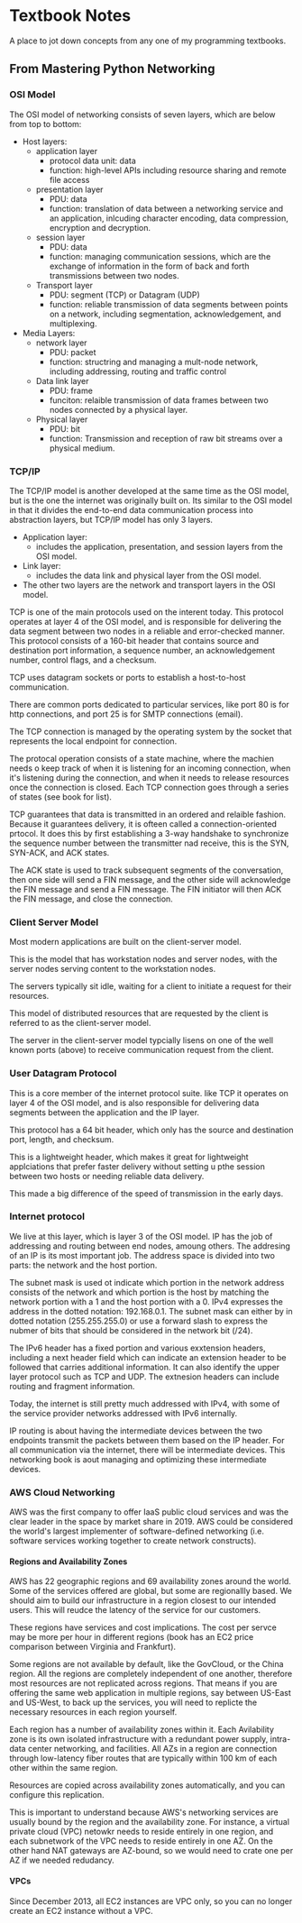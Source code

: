 # Textbook Notes

A place to jot down concepts from any one of my programming textbooks.

## From Mastering Python Networking

### OSI Model

The OSI model of networking consists of seven layers, which are below from top to bottom:

- Host layers:
    - application layer
        - protocol data unit: data
        - function: high-level APIs including resource sharing and remote file access
    - presentation layer
        - PDU: data
        - function: translation of data between a networking service and an application, inlcuding character encoding, data compression, encryption and decryption.
    - session layer
        - PDU: data
        - function: managing communication sessions, which are the exchange of information in the form of back and forth transmissions between two nodes.
    - Transport layer
        - PDU: segment (TCP) or Datagram (UDP)
        - function: reliable transmission of data segments between points on a network, including segmentation, acknowledgement, and multiplexing.
- Media Layers:
    - network layer
        - PDU: packet
        - function: structring and managing a mult-node network, including addressing, routing and traffic control
    - Data link layer
        - PDU: frame
        - funciton: relaible transmission of data frames between two nodes connected by a physical layer.
    - Physical layer
        - PDU: bit
        - function: Transmission and reception of raw bit streams over a physical medium.

### TCP/IP

The TCP/IP model is another developed at the same time as the OSI model, but is the one the internet was originally built on. Its similar to the OSI model in that it divides the end-to-end data communication process into abstraction layers, but TCP/IP model has only 3 layers.

- Application layer: 
    - includes the application, presentation, and session layers from the OSI model.
- Link layer:
    - includes the data link and physical layer from the OSI model.
- The other two layers are the network and transport layers in the OSI model.

TCP is one of the main protocols used on the interent today. This protocol operates at layer 4 of the OSI model, and is responsible for delivering the data segment between two nodes in a reliable and error-checked manner. This protocol consists of a 160-bit header that contains source and destination port information, a sequence number, an acknowledgement number, control flags, and a checksum. 

TCP uses datagram sockets or ports to establish a host-to-host communication. 

There are common ports dedicated to particular services, like port 80 is for http connections, and port 25 is for SMTP connections (email).

The TCP connection is managed by the operating system by the socket that represents the local endpoint for connection. 

The protocal operation consists of a state machine, where the machien needs o keep track of when it is listening for an incoming connection, when it's listening during the connection, and when it needs to release resources once the connection is closed. Each TCP connection goes through a series of states (see book for list). 

TCP guarantees that data is transmitted in an ordered and relaible fashion. Because it guarantees delivery, it is ofteen called a connection-oriented prtocol. It does this by first establishing a 3-way handshake to synchronize the sequence number between the transmitter nad receive, this is the SYN, SYN-ACK, and ACK states. 

The ACK state is used to track subsequent segments of the conversation, then one side will send a FIN message, and the other side will acknowledge the FIN message and send a FIN message. The FIN initiator will then ACK the FIN message, and close the connection. 

### Client Server Model

Most modern applications are built on the client-server model.

This is the model that has workstation nodes and server nodes, with the server nodes serving content to the workstation nodes. 

The servers typically sit idle, waiting for a client to initiate a request for their resources. 

This model of distributed resources that are requested by the client is referred to as the client-server model.

The server in the client-server model typcially lisens on one of the well known ports (above) to receive communication request from the client. 

### User Datagram Protocol

This is a core member of the internet protocol suite. like TCP it operates on layer 4 of the OSI model, and is also responsible for delivering data segments between the application and the IP layer. 

This protocol has a 64 bit header, which only has the source and destination port, length, and checksum.

This is a lightweight header, which makes it great for lightweight applciations that prefer faster delivery without setting u pthe session between two hosts or needing reliable data delivery. 

This made a big difference of the speed of transmission in the early days. 

### Internet protocol

We live at this layer, which is layer 3 of the OSI model. IP has the job of addressing and routing between end nodes, amoung others.  The addresing of an IP is its most important job. The address space is divided into two parts: the network and the host portion. 

The subnet mask is used ot indicate which portion in the network address consists of the network and which portion is the host by matching the network portion with a 1 and the host portion with a 0. IPv4 expresses the address in the dotted notation: 192.168.0.1. The subnet mask can either by in dotted notation (255.255.255.0) or use a forward slash to express the nubmer of bits that should be considered in the network bit (/24).

The IPv6 header has a fixed portion and various exxtension headers, including a next header field which can indicate an extension header to be followed that carries additional information. It can also identify the upper layer protocol such as TCP and UDP. The extnesion headers can include routing and fragment information. 

Today, the internet is still pretty much addressed with IPv4, with some of the service provider networks addressed with IPv6 internally. 

IP routing is about having the intermediate devices between the two endpoints transmit the packets between them based on the IP header. For all communication via the internet, there will be intermediate devices. This networking book is aout managing and optimizing these intermediate devices. 

### AWS Cloud Networking

AWS was the first company to offer IaaS public cloud services and was the clear leader in the space by market share in 2019. AWS could be considered the world's largest implementer of software-defined networking (i.e. software services working together to create network constructs). 

#### Regions and Availability Zones

AWS has 22 geographic regions and 69 availability zones around the world. Some of the services offered are global, but some are regionallly based. We should aim to build our infrastructure in a region closest to our intended users. This will reudce the latency of the service for our customers. 

These regions have services and cost implications. The cost per servce may be more per hour in different regions (book has an EC2 price comparison between Virginia and Frankfurt).

Some regions are not available by default, like the GovCloud, or the China region. All the regions are completely independent of one another, therefore most resources are not replicated across regions. That means if you are offering the same web application in multiple regions, say between US-East and US-West, to back up the services, you will need to replicte the necessary resources in each region yourself. 

Each region has a number of availability zones within it. Each Avilability zone is its own isolated infrastructure with a redundant power supply, intra-data center networking, and facilities. All AZs in a region are connection through low-latency fiber routes that are typically within 100 km of each other within the same region. 

Resources are copied across availability zones automatically, and you can configure this replication. 

This is important to understand because AWS's networking services are usually bound by the region and the availability zone. For instance, a virtual private cloud (VPC) netowkr needs to reside entirely in one region, and each subnetwork of the VPC needs to reside entirely in one AZ. On the other hand NAT gateways are AZ-bound, so we would need to crate one per AZ if we needed redudancy. 


#### VPCs

Since December 2013, all EC2 instances are VPC only, so you can no longer create an EC2 instance without a VPC. 